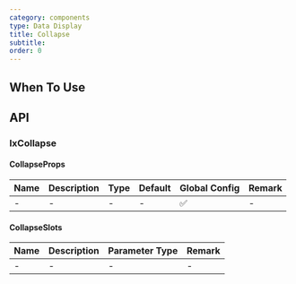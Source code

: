```yaml
---
category: components
type: Data Display
title: Collapse
subtitle:
order: 0
---
```




## When To Use

## API

### IxCollapse

#### CollapseProps

| Name | Description | Type | Default | Global Config | Remark |
| --- | --- | --- | --- | --- | --- |
| - | - | - | - | ✅ | - |

#### CollapseSlots

| Name | Description | Parameter Type | Remark |
| --- | --- | --- | --- |
| - | - | - | - |
